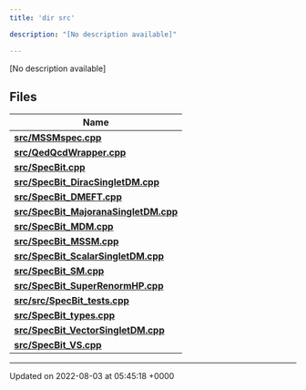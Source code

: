 ```yaml
---
title: 'dir src'

description: "[No description available]"

---
```







[No description available]

## Files

| Name           |
| -------------- |
| **[src/MSSMspec.cpp](/documentation/code/gambit_sphinx/files/mssmspec_8cpp/#file-mssmspec.cpp)**  |
| **[src/QedQcdWrapper.cpp](/documentation/code/gambit_sphinx/files/qedqcdwrapper_8cpp/#file-qedqcdwrapper.cpp)**  |
| **[src/SpecBit.cpp](/documentation/code/gambit_sphinx/files/specbit_8cpp/#file-specbit.cpp)**  |
| **[src/SpecBit_DiracSingletDM.cpp](/documentation/code/gambit_sphinx/files/specbit__diracsingletdm_8cpp/#file-specbit-diracsingletdm.cpp)**  |
| **[src/SpecBit_DMEFT.cpp](/documentation/code/gambit_sphinx/files/specbit__dmeft_8cpp/#file-specbit-dmeft.cpp)**  |
| **[src/SpecBit_MajoranaSingletDM.cpp](/documentation/code/gambit_sphinx/files/specbit__majoranasingletdm_8cpp/#file-specbit-majoranasingletdm.cpp)**  |
| **[src/SpecBit_MDM.cpp](/documentation/code/gambit_sphinx/files/specbit__mdm_8cpp/#file-specbit-mdm.cpp)**  |
| **[src/SpecBit_MSSM.cpp](/documentation/code/gambit_sphinx/files/specbit__mssm_8cpp/#file-specbit-mssm.cpp)**  |
| **[src/SpecBit_ScalarSingletDM.cpp](/documentation/code/gambit_sphinx/files/specbit__scalarsingletdm_8cpp/#file-specbit-scalarsingletdm.cpp)**  |
| **[src/SpecBit_SM.cpp](/documentation/code/gambit_sphinx/files/specbit__sm_8cpp/#file-specbit-sm.cpp)**  |
| **[src/SpecBit_SuperRenormHP.cpp](/documentation/code/gambit_sphinx/files/specbit__superrenormhp_8cpp/#file-specbit-superrenormhp.cpp)**  |
| **[src/src/SpecBit_tests.cpp](/documentation/code/gambit_sphinx/files/src_2specbit__tests_8cpp/#file-src/specbit-tests.cpp)**  |
| **[src/SpecBit_types.cpp](/documentation/code/gambit_sphinx/files/specbit__types_8cpp/#file-specbit-types.cpp)**  |
| **[src/SpecBit_VectorSingletDM.cpp](/documentation/code/gambit_sphinx/files/specbit__vectorsingletdm_8cpp/#file-specbit-vectorsingletdm.cpp)**  |
| **[src/SpecBit_VS.cpp](/documentation/code/gambit_sphinx/files/specbit__vs_8cpp/#file-specbit-vs.cpp)**  |






-------------------------------

Updated on 2022-08-03 at 05:45:18 +0000
